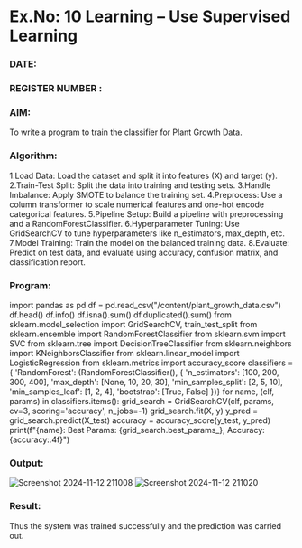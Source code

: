 # Ex.No: 10 Learning – Use Supervised Learning  
### DATE:                                                                            
### REGISTER NUMBER : 
### AIM: 
To write a program to train the classifier for Plant Growth Data.
###  Algorithm:
 1.Load Data: Load the dataset and split it into features (X) and target 
(y). 
2.Train-Test Split: Split the data into training and testing sets. 
3.Handle Imbalance: Apply SMOTE to balance the training set.
 4.Preprocess: Use a column transformer to scale numerical features and 
one-hot encode categorical
 features. 
5.Pipeline Setup: Build a pipeline with preprocessing and a 
RandomForestClassifier.
 6.Hyperparameter Tuning: Use GridSearchCV to tune hyperparameters like 
n_estimators,
 max_depth, etc.
 7.Model Training: Train the model on the balanced training data. 
8.Evaluate: Predict
 on test data, and evaluate using accuracy, confusion matrix, and 
classification report.
### Program:
import pandas as pd
 df = pd.read_csv("/content/plant_growth_data.csv")
 df.head()
 df.info()
 df.isna().sum()
 df.duplicated().sum()
 from sklearn.model_selection import GridSearchCV, train_test_split
 from sklearn.ensemble import RandomForestClassifier
 from sklearn.svm import SVC
 from sklearn.tree import DecisionTreeClassifier
 from sklearn.neighbors import KNeighborsClassifier
 from sklearn.linear_model import LogisticRegression
 from sklearn.metrics import accuracy_score
 classifiers = {
    'RandomForest': (RandomForestClassifier(), {
        'n_estimators': [100, 200, 300, 400],
        'max_depth': [None, 10, 20, 30],
        'min_samples_split': [2, 5, 10],
        'min_samples_leaf': [1, 2, 4],
        'bootstrap': [True, False]
    })}
 for name, (clf, params) in classifiers.items():
    grid_search = GridSearchCV(clf, params, cv=3, scoring='accuracy', 
n_jobs=-1)
    grid_search.fit(X, y)
    y_pred = grid_search.predict(X_test)
    accuracy = accuracy_score(y_test, y_pred)
    print(f"{name}: Best Params: {grid_search.best_params_}, Accuracy: 
{accuracy:.4f}")

### Output:
![Screenshot 2024-11-12 211008](https://github.com/user-attachments/assets/22a494ab-f11d-4b0b-960d-fd2850fa5e43)
![Screenshot 2024-11-12 211020](https://github.com/user-attachments/assets/69560e5a-3e6b-48f6-b99b-9182f7c71f9f)


### Result:
Thus the system was trained successfully and the prediction was carried out.
